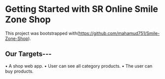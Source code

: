 # Getting Started with SR Online Smile Zone Shop

This project was bootstrapped with(https://github.com/mahamud751/Smile-Zone-Shop).

## Our Targets---

• A shop web app. 
• User can see all category products.
• The user can buy products.
